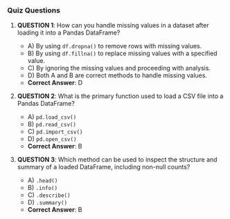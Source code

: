 ### Quiz Questions ###

1. **QUESTION 1**: How can you handle missing values in a dataset after loading it into a Pandas DataFrame?
   - A) By using `df.dropna()` to remove rows with missing values.
   - B) By using `df.fillna()` to replace missing values with a specified value.
   - C) By ignoring the missing values and proceeding with analysis.
   - D) Both A and B are correct methods to handle missing values.
   - **Correct Answer**: D

2. **QUESTION 2**: What is the primary function used to load a CSV file into a Pandas DataFrame?
   - A) `pd.load_csv()`
   - B) `pd.read_csv()`
   - C) `pd.import_csv()`
   - D) `pd.open_csv()`
   - **Correct Answer**: B

3. **QUESTION 3**: Which method can be used to inspect the structure and summary of a loaded DataFrame, including non-null counts?
   - A) `.head()`
   - B) `.info()`
   - C) `.describe()`
   - D) `.summary()`
   - **Correct Answer**: B